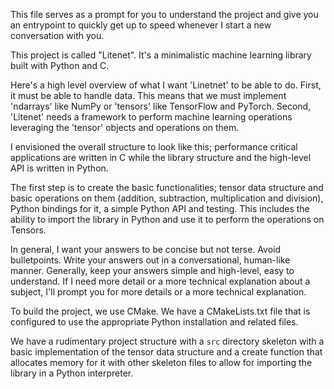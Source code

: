 This file serves as a prompt for you to understand the project and give you an entrypoint to quickly get up to speed whenever I start a new conversation with you.

This project is called "Litenet". It's a minimalistic machine learning library built with Python and C.

Here's a high level overview of what I want 'Linetnet' to be able to do. First, it must be able to handle data. This means that we must implement 'ndarrays' like NumPy or 'tensors' like TensorFlow and PyTorch. Second, 'Litenet' needs a framework to perform machine learning operations leveraging the 'tensor' objects and operations on them. 

I envisioned the overall structure to look like this; performance critical applications are written in C while the library structure and the high-level API is written in Python. 

The first step is to create the basic functionalities; tensor data structure and basic operations on them (addition, subtraction, multiplication and division), Python bindings for it, a simple Python API and testing. This includes the ability to import the library in Python and use it to perform the operations on Tensors.

In general, I want your answers to be concise but not terse. Avoid bulletpoints. Write your answers out in a conversational, human-like manner. Generally, keep your answers simple and high-level, easy to understand. If I need more detail or a more technical explanation about a subject, I'll prompt you for more details or a more technical explanation.

To build the project, we use CMake. We have a CMakeLists.txt file that is configured to use the appropriate Python installation and related files. 

We have a rudimentary project structure with a `src` directory skeleton with a basic implementation of the tensor data structure and a create function that allocates memory for it with other skeleton files to allow for importing the library in a Python interpreter.


